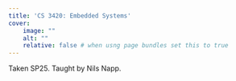 ```yaml
---
title: 'CS 3420: Embedded Systems'
cover:
    image: ""
    alt: ""
    relative: false # when usng page bundles set this to true
---
```

Taken SP25. Taught by Nils Napp.